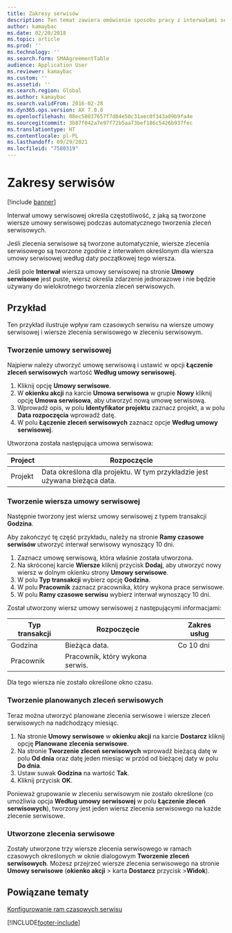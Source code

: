 ```yaml
---
title: Zakresy serwisów
description: Ten temat zawiera omówienie sposobu pracy z interwałami serwisowymi. Interwał umowy serwisowej określa częstotliwość, z jaką są tworzone wiersze umowy serwisowej podczas automatycznego tworzenia zleceń serwisowych.
author: kamaybac
ms.date: 02/20/2018
ms.topic: article
ms.prod: ''
ms.technology: ''
ms.search.form: SMAAgreementTable
audience: Application User
ms.reviewer: kamaybac
ms.custom: ''
ms.assetid: ''
ms.search.region: Global
ms.author: kamaybac
ms.search.validFrom: 2016-02-28
ms.dyn365.ops.version: AX 7.0.0
ms.openlocfilehash: 08ec58037657f7d04e50c31aec0f343a09b9fa4e
ms.sourcegitcommit: 3b87f042a7e97f72b5aa73bef186c5426b937fec
ms.translationtype: HT
ms.contentlocale: pl-PL
ms.lasthandoff: 09/29/2021
ms.locfileid: "7580319"
---
```

# <a name="service-intervals"></a>Zakresy serwisów

[!include [banner](../includes/banner.md)]

Interwał umowy serwisowej określa częstotliwość, z jaką są tworzone wiersze umowy serwisowej podczas automatycznego tworzenia zleceń serwisowych.

Jeśli zlecenia serwisowe są tworzone automatycznie, wiersze zlecenia serwisowego są tworzone zgodnie z interwałem określonym dla wiersza umowy serwisowej według daty początkowej tego wiersza.

Jeśli pole **Interwał** wiersza umowy serwisowej na stronie **Umowy serwisowe** jest puste, wiersz określa zdarzenie jednorazowe i nie będzie używany do wielokrotnego tworzenia zleceń serwisowych.

## <a name="example"></a>Przykład

Ten przykład ilustruje wpływ ram czasowych serwisu na wiersze umowy serwisowej i wiersze zlecenia serwisowego w zleceniu serwisowym.

### <a name="create-a-service-agreement"></a>Tworzenie umowy serwisowej

Najpierw należy utworzyć umowę serwisową i ustawić w opcji **Łączenie zleceń serwisowych** wartość **Według umowy serwisowej**.

1. Kliknij opcję **Umowy serwisowe**.
2. W **okienku akcji** na karcie **Umowa serwisowa** w grupie **Nowy** kliknij opcję **Umowa serwisowa**, aby utworzyć nową umowę serwisową.
3. Wprowadź opis, w polu **Identyfikator projektu** zaznacz projekt, a w polu **Data rozpoczęcia** wprowadź datę.
4. W polu **Łączenie zleceń serwisowych** zaznacz opcje **Według umowy serwisowej**.

Utworzona została następująca umowa serwisowa:

| Project      | Rozpoczęcie                                                                         |
|--------------|------------------------------------------------------------------------------------|
| Projekt | Data określona dla projektu. W tym przykładzie jest używana bieżąca data. |

### <a name="create-a-service-agreement-line"></a>Tworzenie wiersza umowy serwisowej

Następnie tworzony jest wiersz umowy serwisowej z typem transakcji **Godzina**.

Aby zakończyć tę część przykładu, należy na stronie **Ramy czasowe serwisów** utworzyć interwał serwisowy wynoszący 10 dni. 

1. Zaznacz umowę serwisową, która właśnie została utworzona. 
2. Na skróconej karcie **Wiersze** kliknij przycisk **Dodaj**, aby utworzyć nowy wiersz w dolnym okienku strony **Umowy serwisowe**.
3. W polu **Typ transakcji** wybierz opcję **Godzina**.
4. W polu **Pracownik** zaznacz pracownika, który wykona prace serwisowe.
5. W polu **Ramy czasowe serwisu** wybierz interwał wynoszący 10 dni.

Został utworzony wiersz umowy serwisowej z następującymi informacjami:

| Typ transakcji | Rozpoczęcie                               | Zakres usług |
|------------------|------------------------------------------|------------------|
| Godzina             | Bieżąca data.                        | Co 10 dni    |
| Pracownik           | Pracownik, który wykona serwis. |                  |

Dla tego wiersza nie zostało określone okno czasu. 

### <a name="create-planned-service-orders"></a>Tworzenie planowanych zleceń serwisowych

Teraz można utworzyć planowane zlecenia serwisowe i wiersze zleceń serwisowych na nadchodzący miesiąc.

1. Na stronie **Umowy serwisowe** w **okienku akcji** na karcie **Dostarcz** kliknij opcję **Planowane zlecenia serwisowe**.
2. Na stronie **Tworzenie zleceń serwisowych** wprowadź bieżącą datę w polu **Od dnia** oraz datę jeden miesiąc w przód od bieżącej daty w polu **Do dnia**.
3. Ustaw suwak **Godzina** na wartość **Tak**. 
4. Kliknij przycisk **OK**.

Ponieważ grupowanie w zleceniu serwisowym nie zostało określone (co umożliwia opcja **Według umowy serwisowej** w polu **Łączenie zleceń serwisowych**), tworzony jest jeden wiersz zlecenia serwisowego na każde zlecenie serwisowe.

### <a name="service-orders-created"></a>Utworzone zlecenia serwisowe

Zostały utworzone trzy wiersze zlecenia serwisowego w ramach czasowych określonych w oknie dialogowym **Tworzenie zleceń serwisowych**. Możesz przejrzeć wiersze zlecenia serwisowego na stronie **Umowy serwisowe** (**okienko akcji** \> karta **Dostarcz** przycisk \>**Widok**).

## <a name="related-topics"></a>Powiązane tematy

[Konfigurowanie ram czasowych serwisu](set-up-service-intervals.md)  



[!INCLUDE[footer-include](../../includes/footer-banner.md)]